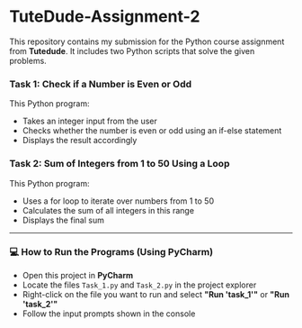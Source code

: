 # TuteDude-Assignment-2
This repository contains my submission for the Python course assignment from **Tutedude**. It includes two Python scripts that solve the given problems.

### Task 1: Check if a Number is Even or Odd

This Python program:

- Takes an integer input from the user  
- Checks whether the number is even or odd using an if-else statement  
- Displays the result accordingly

### Task 2: Sum of Integers from 1 to 50 Using a Loop

This Python program:

- Uses a for loop to iterate over numbers from 1 to 50  
- Calculates the sum of all integers in this range  
- Displays the final sum

---

### 💻 How to Run the Programs (Using PyCharm)

- Open this project in **PyCharm**  
- Locate the files `Task_1.py` and `Task_2.py` in the project explorer  
- Right-click on the file you want to run and select **"Run 'task_1'"** or **"Run 'task_2'"**  
- Follow the input prompts shown in the console
